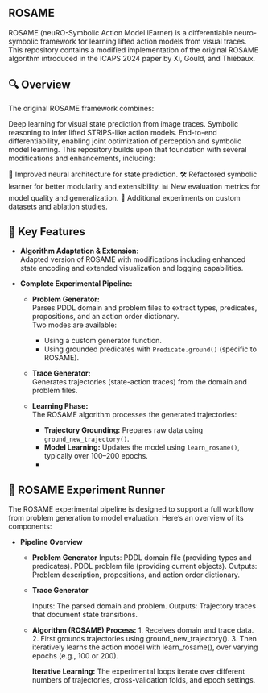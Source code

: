## ROSAME
ROSAME (neuRO-Symbolic Action Model lEarner) is a differentiable neuro-symbolic framework for learning lifted action models from visual traces. This repository contains a modified implementation of the original ROSAME algorithm introduced in the ICAPS 2024 paper by Xi, Gould, and Thiébaux.

## 🔍 Overview
The original ROSAME framework combines:

Deep learning for visual state prediction from image traces.
Symbolic reasoning to infer lifted STRIPS-like action models.
End-to-end differentiability, enabling joint optimization of perception and symbolic model learning.
This repository builds upon that foundation with several modifications and enhancements, including:

🧠 Improved neural architecture for state prediction.
🛠️ Refactored symbolic learner for better modularity and extensibility.
📊 New evaluation metrics for model quality and generalization.
🧪 Additional experiments on custom datasets and ablation studies.

## 🔧 Key Features

- **Algorithm Adaptation & Extension:**  
  Adapted version of ROSAME with modifications including enhanced state encoding and extended visualization and logging capabilities.

- **Complete Experimental Pipeline:**  
  - **Problem Generator:**  
    Parses PDDL domain and problem files to extract types, predicates, propositions, and an action order dictionary.  
    Two modes are available:
    - Using a custom generator function.
    - Using grounded predicates with `Predicate.ground()` (specific to ROSAME).
  
  - **Trace Generator:**  
    Generates trajectories (state-action traces) from the domain and problem files.
  
  - **Learning Phase:**  
    The ROSAME algorithm processes the generated trajectories:
    - **Trajectory Grounding:** Prepares raw data using `ground_new_trajectory()`.
    - **Model Learning:** Updates the model using `learn_rosame()`, typically over 100–200 epochs.
    - 
## 🧪 ROSAME Experiment Runner
The ROSAME experimental pipeline is designed to support a full workflow from problem generation to model evaluation. Here’s an overview of its components:

- **Pipeline Overview**
  - **Problem Generator**
    Inputs:
      PDDL domain file (providing types and predicates).
      PDDL problem file (providing current objects).
    Outputs:
      Problem description, propositions, and action order dictionary.

  - **Trace Generator**

    Inputs:
      The parsed domain and problem.
    Outputs:
      Trajectory traces that document state transitions.

  - **Algorithm (ROSAME)**
      **Process:**
        1. Receives domain and trace data.
        2. First grounds trajectories using ground_new_trajectory().
        3. Then iteratively learns the action model with learn_rosame(), over varying epochs (e.g., 100 or 200).

    **Iterative Learning:**
        The experimental loops iterate over different numbers of trajectories, cross-validation folds, and epoch settings.


  
